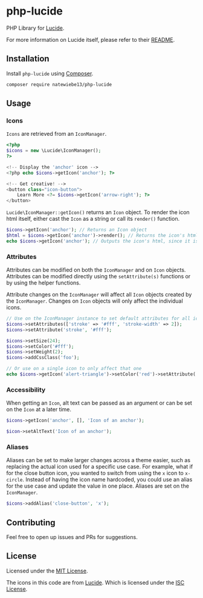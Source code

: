 # php-lucide

PHP Library for [Lucide](https://lucide.dev/).

For more information on Lucide itself, please refer to their [README](https://github.com/lucide-icons/lucide).

## Installation

Install `php-lucide` using [Composer](https://getcomposer.org/).

```bash
composer require natewiebe13/php-lucide
```

## Usage

### Icons

`Icons` are retrieved from an `IconManager`.

```php
<?php
$icons = new \Lucide\IconManager();
?>

<!-- Display the 'anchor' icon -->
<?php echo $icons->getIcon('anchor'); ?>

<!-- Get creative! -->
<button class="icon-button">
    Learn More <?= $icons->getIcon('arrow-right'); ?>
</button>
```

`Lucide\IconManager::getIcon()` returns an `Icon` object. To render the icon html itself, either cast the `Icon` as a string or call its `render()` function.

```php
$icons->getIcon('anchor'); // Returns an Icon object
$html = $icons->getIcon('anchor')->render(); // Returns the icon's html
echo $icons->getIcon('anchor'); // Outputs the icon's html, since it is cast as a string
```
### Attributes

Attributes can be modified on both the `IconManager` and on `Icon` objects. Attributes can be modified directly using the `setAttribute(s)` functions or by using the helper functions.

Attribute changes on the `IconManager` will affect all `Icon` objects created by the `IconManager`. Changes on `Icon` objects will only affect the individual icons.

```php
// Use on the IconManager instance to set default attributes for all icons
$icons->setAttributes(['stroke' => '#fff', 'stroke-width' => 2]);
$icons->setAttribute('stroke', '#fff');

$icons->setSize(24);
$icons->setColor('#fff');
$icons->setWeight(2);
$icons->addCssClass('foo');

// Or use on a single icon to only affect that one
echo $icons->getIcon('alert-triangle')->setColor('red')->setAttribute('data-alert', 'true');
```

### Accessibility

When getting an `Icon`, alt text can be passed as an argument or can be set on the `Icon` at a later time.

```php
$icons->getIcon('anchor', [], 'Icon of an anchor');

$icon->setAltText('Icon of an anchor');
```

### Aliases

Aliases can be set to make larger changes across a theme easier, such as replacing the actual icon used for a specific use case. For example, what if for the close button icon, you wanted to switch
from using the `x` icon to `x-circle`. Instead of having the icon name hardcoded, you could use an alias for the use case and update the value in one place. Aliases are set on the `IconManager`.

```php
$icons->addAlias('close-button', 'x');
```

## Contributing

Feel free to open up issues and PRs for suggestions.

## License

Licensed under the [MIT License](https://github.com/natewiebe13/php-lucide/blob/v1.0/LICENSE).

The icons in this code are from [Lucide](https://github.com/lucide-icons/lucide). Which is licensed under the [ISC License](https://github.com/lucide-icons/lucide/blob/master/LICENSE).
